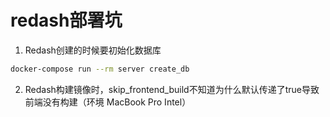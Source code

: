 # redash部署坑

1. Redash创建的时候要初始化数据库 
```bash
docker-compose run --rm server create_db

```

2. Redash构建镜像时，skip_frontend_build不知道为什么默认传递了true导致前端没有构建（环境 MacBook Pro Intel）